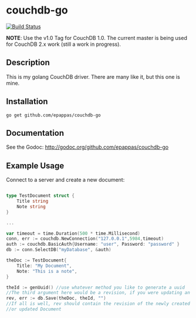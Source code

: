 couchdb-go
==========

[![Build Status](https://travis-ci.org/epappas/couchdb-go.svg?branch=master)](https://travis-ci.org/epappas/couchdb-go)

**NOTE**:  Use the v1.0 Tag for CouchDB 1.0.  The current master is being used for CouchDB 2.x work (still a work in progress).

Description
-----------

This is my golang CouchDB driver.  There are many like it, but this one is mine.


Installation
------------

```
go get github.com/epappas/couchdb-go
```

Documentation
-------------

See the Godoc: http://godoc.org/github.com/epappas/couchdb-go

Example Usage
-------------

Connect to a server and create a new document:

```go

type TestDocument struct {
	Title string
	Note string
}

...

var timeout = time.Duration(500 * time.Millisecond)
conn, err := couchdb.NewConnection("127.0.0.1",5984,timeout)
auth := couchdb.BasicAuth{Username: "user", Password: "password" }
db := conn.SelectDB("myDatabase", &auth)

theDoc := TestDocument{
	Title: "My Document",
	Note: "This is a note",
}

theId := genUuid() //use whatever method you like to generate a uuid
//The third argument here would be a revision, if you were updating an existing document
rev, err := db.Save(theDoc, theId, "")  
//If all is well, rev should contain the revision of the newly created
//or updated Document
```








